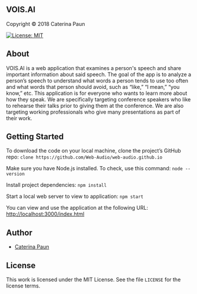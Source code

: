 ## VOIS.AI  
Copyright &copy; 2018 Caterina Paun 

[![License: MIT](https://img.shields.io/badge/License-MIT-yellow.svg)](https://opensource.org/licenses/MIT)

## About 

VOIS.AI is a web application that examines a person's speech and share important information about said speech. The goal of the app is to analyze a person’s speech to understand what words a person tends to use too often and what words that person should avoid, such as “like,” “I mean,” “you know,” etc. This application is for everyone who wants to learn more about how they speak. We are specifically targeting conference speakers who like to rehearse their talks prior to giving them at the conference. We are also targeting working professionals who give many presentations as part of their work. 

## Getting Started

To download the code on your local machine, clone the project’s GitHub repo: ```clone https://github.com/Web-Audio/web-audio.github.io```

Make sure you have Node.js installed. To check, use this command: ```node --version```

Install project dependencies: ```npm install```

Start a local web server to view to application: ```npm start```

You can view and use the application at the following URL: [http://localhost:3000/index.html](http://localhost:3000/index.html)

## Author

* <a href="https://github.com/caterinasworld">Caterina Paun</a>

## License

This work is licensed under the MIT License. See the file `LICENSE` for the license terms.

